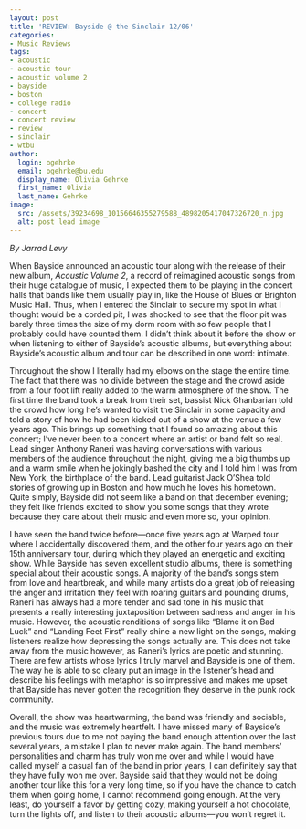 ```yaml
---
layout: post
title: 'REVIEW: Bayside @ the Sinclair 12/06'
categories:
- Music Reviews
tags:
- acoustic
- acoustic tour
- acoustic volume 2
- bayside
- boston
- college radio
- concert
- concert review
- review
- sinclair
- wtbu
author:
  login: ogehrke
  email: ogehrke@bu.edu
  display_name: Olivia Gehrke
  first_name: Olivia
  last_name: Gehrke
image:
  src: /assets/39234698_10156646355279588_4898205417047326720_n.jpg
  alt: post lead image
---
```


_By Jarrad Levy_

When Bayside announced an acoustic tour along with the release of their new album, _Acoustic Volume 2_, a record of reimagined acoustic songs from their huge catalogue of music, I expected them to be playing in the concert halls that bands like them usually play in, like the House of Blues or Brighton Music Hall. Thus, when I entered the Sinclair to secure my spot in what I thought would be a corded pit, I was shocked to see that the floor pit was barely three times the size of my dorm room with so few people that I probably could have counted them. I didn’t think about it before the show or when listening to either of Bayside’s acoustic albums, but everything about Bayside’s acoustic album and tour can be described in one word: intimate.

Throughout the show I literally had my elbows on the stage the entire time. The fact that there was no divide between the stage and the crowd aside from a four foot lift really added to the warm atmosphere of the show. The first time the band took a break from their set, bassist Nick Ghanbarian told the crowd how long he’s wanted to visit the Sinclair in some capacity and told a story of how he had been kicked out of a show at the venue a few years ago. This brings up something that I found so amazing about this concert; I’ve never been to a concert where an artist or band felt so real. Lead singer Anthony Raneri was having conversations with various members of the audience throughout the night, giving me a big thumbs up and a warm smile when he jokingly bashed the city and I told him I was from New York, the birthplace of the band. Lead guitarist Jack O’Shea told stories of growing up in Boston and how much he loves his hometown. Quite simply, Bayside did not seem like a band on that december evening; they felt like friends excited to show you some songs that they wrote because they care about their music and even more so, your opinion.

I have seen the band twice before—once five years ago at Warped tour where I accidentally discovered them, and the other four years ago on their 15th anniversary tour, during which they played an energetic and exciting show. While Bayside has seven excellent studio albums, there is something special about their acoustic songs. A majority of the band’s songs stem from love and heartbreak, and while many artists do a great job of releasing the anger and irritation they feel with roaring guitars and pounding drums, Raneri has always had a more tender and sad tone in his music that presents a really interesting juxtaposition between sadness and anger in his music. However, the acoustic renditions of songs like “Blame it on Bad Luck” and “Landing Feet First” really shine a new light on the songs, making listeners realize how depressing the songs actually are. This does not take away from the music however, as Raneri’s lyrics are poetic and stunning. There are few artists whose lyrics I truly marvel and Bayside is one of them. The way he is able to so cleary put an image in the listener’s head and describe his feelings with metaphor is so impressive and makes me upset that Bayside has never gotten the recognition they deserve in the punk rock community.

Overall, the show was heartwarming, the band was friendly and sociable, and the music was extremely heartfelt. I have missed many of Bayside’s previous tours due to me not paying the band enough attention over the last several years, a mistake I plan to never make again. The band members’ personalities and charm has truly won me over and while I would have called myself a casual fan of the band in prior years, I can definitely say that they have fully won me over. Bayside said that they would not be doing another tour like this for a very long time, so if you have the chance to catch them when going home, I cannot recommend going enough. At the very least, do yourself a favor by getting cozy, making yourself a hot chocolate, turn the lights off, and listen to their acoustic albums—you won’t regret it.